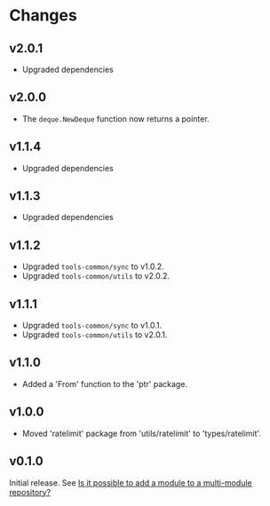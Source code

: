 # Changes

## v2.0.1

- Upgraded dependencies

## v2.0.0

- The `deque.NewDeque` function now returns a pointer.

## v1.1.4

- Upgraded dependencies

## v1.1.3

- Upgraded dependencies

## v1.1.2

- Upgraded `tools-common/sync` to v1.0.2.
- Upgraded `tools-common/utils` to v2.0.2.

## v1.1.1

- Upgraded `tools-common/sync` to v1.0.1.
- Upgraded `tools-common/utils` to v2.0.1.

## v1.1.0

- Added a 'From' function to the 'ptr' package.

## v1.0.0

- Moved 'ratelimit' package from 'utils/ratelimit' to 'types/ratelimit'.

## v0.1.0

Initial release. See [Is it possible to add a module to a multi-module
repository?](https://github.com/golang/go/wiki/Modules#is-it-possible-to-add-a-module-to-a-multi-module-repository.)
